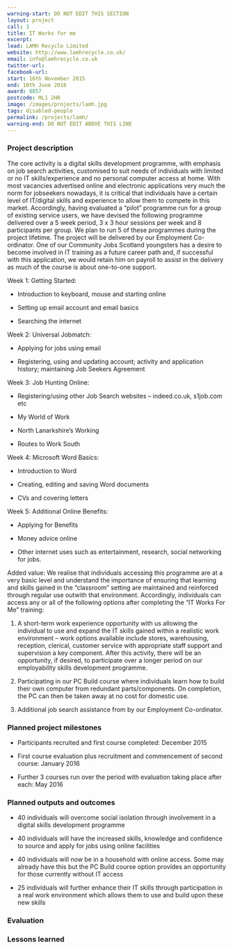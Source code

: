```yaml
---
warning-start: DO NOT EDIT THIS SECTION
layout: project
call: 3
title: IT Works for me
excerpt: 
lead: LAMH Recycle Limited
website: http://www.lamhrecycle.co.uk/
email: info@lamhrecycle.co.uk
twitter-url: 
facebook-url: 
start: 16th November 2015
end: 10th June 2016
award: 8857
postcode: ML1 2HR
image: /images/projects/lamh.jpg
tags: disabled-people
permalink: /projects/lamh/
warning-end: DO NOT EDIT ABOVE THIS LINE
---
```


### Project description

The core activity is a digital skills development programme, with emphasis on job search activities, customised to suit needs of individuals with limited or no IT skills/experience and no personal computer access at home. With most vacancies advertised online and electronic applications very much the norm for jobseekers nowadays, it is critical that individuals have a certain level of IT/digital skills and experience to allow them to compete in this market. Accordingly, having evaluated a “pilot” programme run for a group of existing service users, we have devised the following programme delivered over a 5 week period, 3 x 3 hour sessions per week and 8 participants per group. We plan to run 5 of these programmes during the project lifetime. The project will be delivered by our Employment Co-ordinator. One of our Community Jobs Scotland youngsters has a desire to become involved in IT training as a future career path and, if successful with this application, we would retain him on payroll to assist in the delivery as much of the course is about one-to-one support. 

Week 1: Getting Started: 

* Introduction to keyboard, mouse and starting online 

* Setting up email account and email basics 

* Searching the internet 

Week 2: Universal Jobmatch:

* Applying for jobs using email 

* Registering, using and updating account; activity and application history; maintaining Job Seekers Agreement 

Week 3: Job Hunting Online:

* Registering/using other Job Search websites – indeed.co.uk, s1job.com etc 

* My World of Work

* North Lanarkshire’s Working 

* Routes to Work South 

Week 4: Microsoft Word Basics: 

* Introduction to Word

* Creating, editing and saving Word documents 

* CVs and covering letters 

Week 5: Additional Online Benefits:

* Applying for Benefits 

* Money advice online 

* Other internet uses such as entertainment, research, social networking for jobs. 

Added value: We realise that individuals accessing this programme are at a very basic level and understand the importance of ensuring that learning and skills gained in the “classroom” setting are maintained and reinforced through regular use outwith that environment. Accordingly, individuals can access any or all of the following options after completing the “IT Works For Me” training: 

1.	A short-term work experience opportunity with us allowing the individual to use and expand the IT skills gained within a realistic work environment – work options available include stores, warehousing, reception, clerical, customer service with appropriate staff support and supervision a key component. After this activity, there will be an opportunity, if desired, to participate over a longer period on our employability skills development programme. 

2.	Participating in our PC Build course where individuals learn how to build their own computer from redundant parts/components. On completion, the PC can then be taken away at no cost for domestic use. 

3.	Additional job search assistance from by our Employment Co-ordinator.

### Planned project milestones

* Participants recruited and first course completed: December 2015

* First course evaluation plus recruitment and commencement of second course: January 2016

* Further 3 courses run over the period with evaluation taking place after each: May 2016

### Planned outputs and outcomes

* 40 individuals will overcome social isolation through involvement in a digital skills development programme

* 40 individuals will have the increased skills, knowledge and confidence to source and apply for jobs using online facilities

* 40 individuals will now be in a household with online access. Some may already have this but the PC Build course option provides an opportunity for those currently without IT access

* 25 individuals will further enhance their IT skills through participation in a real work environment which allows them to use and build upon these new skills

### Evaluation


### Lessons learned



